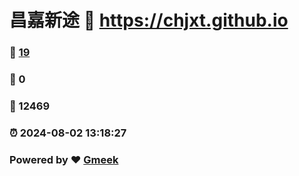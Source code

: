 # 昌嘉新途 :link: https://chjxt.github.io 
### :page_facing_up: [19](https://chjxt.github.io/tag.html) 
### :speech_balloon: 0 
### :hibiscus: 12469 
### :alarm_clock: 2024-08-02 13:18:27 
### Powered by :heart: [Gmeek](https://github.com/Meekdai/Gmeek)
